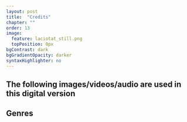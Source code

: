 ```yaml
---
layout: post
title:  "Credits"
chapter: ""
order: 13
image:
  feature: laciotat_still.png
  topPosition: 0px
bgContrast: dark
bgGradientOpacity: darker
syntaxHighlighter: no
---
```

<h2>The following images/videos/audio are used in this digital version</h2>
<h2>Genres</h2>



